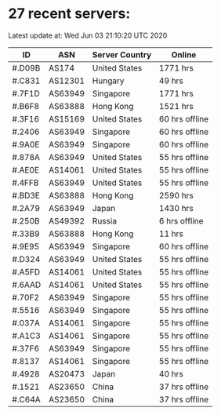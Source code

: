 # 27 recent servers:

Latest update at: Wed Jun 03 21:10:20 UTC 2020

| ID | ASN | Server Country | Online |
| -- | --- | -------------- | ------ |
| #.D09B | AS174 | United States | 1771 hrs |
| #.C831 | AS12301 | Hungary | 49 hrs |
| #.7F1D | AS63949 | Singapore | 1771 hrs |
| #.B6F8 | AS63888 | Hong Kong | 1521 hrs |
| #.3F16 | AS15169 | United States | 60 hrs offline |
| #.2406 | AS63949 | Singapore | 60 hrs offline |
| #.9A0E | AS63949 | Singapore | 60 hrs offline |
| #.878A | AS63949 | United States | 55 hrs offline |
| #.AE0E | AS14061 | United States | 55 hrs offline |
| #.4FFB | AS63949 | United States | 55 hrs offline |
| #.BD3E | AS63888 | Hong Kong | 2590 hrs |
| #.2A79 | AS63949 | Japan | 1430 hrs |
| #.250B | AS49392 | Russia | 6 hrs offline |
| #.33B9 | AS63888 | Hong Kong | 11 hrs |
| #.9E95 | AS63949 | Singapore | 60 hrs offline |
| #.D324 | AS63949 | United States | 55 hrs offline |
| #.A5FD | AS14061 | United States | 55 hrs offline |
| #.6AAD | AS14061 | United States | 55 hrs offline |
| #.70F2 | AS63949 | Singapore | 55 hrs offline |
| #.5516 | AS63949 | Singapore | 55 hrs offline |
| #.037A | AS14061 | Singapore | 55 hrs offline |
| #.A1C3 | AS14061 | Singapore | 55 hrs offline |
| #.37F6 | AS63949 | Singapore | 55 hrs offline |
| #.8137 | AS14061 | Singapore | 55 hrs offline |
| #.4928 | AS20473 | Japan | 40 hrs |
| #.1521 | AS23650 | China | 37 hrs offline |
| #.C64A | AS23650 | China | 37 hrs offline |

